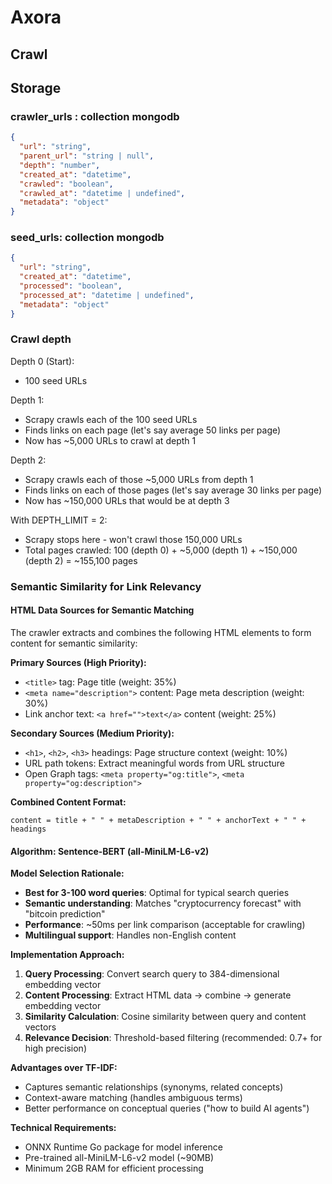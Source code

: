 # Axora

## Crawl

## Storage
### crawler_urls : collection mongodb
```json
{
  "url": "string",
  "parent_url": "string | null",
  "depth": "number",
  "created_at": "datetime",
  "crawled": "boolean",
  "crawled_at": "datetime | undefined",
  "metadata": "object"
}
```

### seed_urls: collection mongodb
```json
{
  "url": "string",
  "created_at": "datetime", 
  "processed": "boolean",
  "processed_at": "datetime | undefined",
  "metadata": "object"
}
```

### Crawl depth
Depth 0 (Start):
- 100 seed URLs

Depth 1:
- Scrapy crawls each of the 100 seed URLs
- Finds links on each page (let's say average 50 links per page)
- Now has ~5,000 URLs to crawl at depth 1

Depth 2:
- Scrapy crawls each of those ~5,000 URLs from depth 1
- Finds links on each of those pages (let's say average 30 links per page)
- Now has ~150,000 URLs that would be at depth 3

With DEPTH_LIMIT = 2:
- Scrapy stops here - won't crawl those 150,000 URLs
- Total pages crawled: 100 (depth 0) + ~5,000 (depth 1) + ~150,000 (depth 2) = ~155,100 pages

### Semantic Similarity for Link Relevancy

#### HTML Data Sources for Semantic Matching
The crawler extracts and combines the following HTML elements to form content for semantic similarity:

**Primary Sources (High Priority):**
- `<title>` tag: Page title (weight: 35%)
- `<meta name="description">` content: Page meta description (weight: 30%)
- Link anchor text: `<a href="">text</a>` content (weight: 25%)

**Secondary Sources (Medium Priority):**
- `<h1>`, `<h2>`, `<h3>` headings: Page structure context (weight: 10%)
- URL path tokens: Extract meaningful words from URL structure
- Open Graph tags: `<meta property="og:title">`, `<meta property="og:description">`

**Combined Content Format:**
```
content = title + " " + metaDescription + " " + anchorText + " " + headings
```

#### Algorithm: Sentence-BERT (all-MiniLM-L6-v2)

**Model Selection Rationale:**
- **Best for 3-100 word queries**: Optimal for typical search queries
- **Semantic understanding**: Matches "cryptocurrency forecast" with "bitcoin prediction"
- **Performance**: ~50ms per link comparison (acceptable for crawling)
- **Multilingual support**: Handles non-English content

**Implementation Approach:**
1. **Query Processing**: Convert search query to 384-dimensional embedding vector
2. **Content Processing**: Extract HTML data → combine → generate embedding vector  
3. **Similarity Calculation**: Cosine similarity between query and content vectors
4. **Relevance Decision**: Threshold-based filtering (recommended: 0.7+ for high precision)

**Advantages over TF-IDF:**
- Captures semantic relationships (synonyms, related concepts)
- Context-aware matching (handles ambiguous terms)
- Better performance on conceptual queries ("how to build AI agents")

**Technical Requirements:**
- ONNX Runtime Go package for model inference
- Pre-trained all-MiniLM-L6-v2 model (~90MB)
- Minimum 2GB RAM for efficient processing
